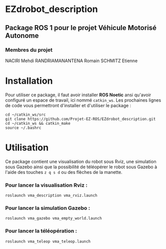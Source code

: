 # EZdrobot_description

## Package ROS 1 pour le projet **Véhicule Motorisé Autonome**

### Membres du projet

NACIRI Mehdi
RANDRIAMANANTENA Romain
SCHMITZ Etienne

# Installation

Pour utiliser ce package, il faut avoir installer **ROS Noetic** ansi qu'avoir configuré un espace de travail, ici nommé `catkin_ws`. Les prochaines lignes de code vous permettront d'installer et d'utiliser le package :
    
    cd ~/catkin_ws/src
    git clone https://github.com/Projet-EZ-ROS/EZdrobot_description.git
    cd ~/catkin_ws && catkin_make
    source ~/.bashrc

# Utilisation

Ce package contient une visualisation du robot sous Rviz, une simulation sous Gazebo ainsi que la possibilité de téléopérer le robot sous Gazebo à l'aide des touches `z q s d` ou des flèches de la manette.

### Pour lancer la visualisation Rviz :

    roslaunch vma_description vma_rviz.launch

### Pour lancer la simulation Gazebo :

    roslaunch vma_gazebo vma_empty_world.launch

### Pour lancer la téléopération :

    roslaunch vma_teleop vma_teleop.launch